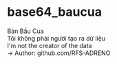 # base64_baucua
Bàn Bầu Cua
<br>
Tôi không phải người tạo ra dữ liệu
<br>
I'm not the creator of the data 
<br>
 -> Author: github.com/RFS-ADRENO
